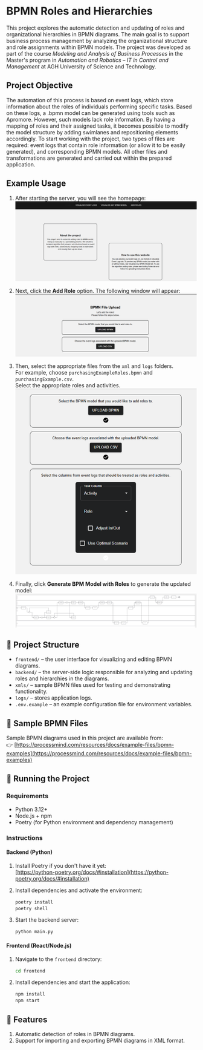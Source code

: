 # BPMN Roles and Hierarchies

This project explores the automatic detection and updating of roles and organizational hierarchies in BPMN diagrams. The main goal is to support business process management by analyzing the organizational structure and role assignments within BPMN models. The project was developed as part of the course *Modeling and Analysis of Business Processes* in the Master's program in *Automation and Robotics – IT in Control and Management* at AGH University of Science and Technology.  

## Project Objective
The automation of this process is based on event logs, which store information about the roles of individuals performing specific tasks. Based on these logs, a .bpmn model can be generated using tools such as Apromore. However, such models lack role information. By having a mapping of roles and their assigned tasks, it becomes possible to modify the model structure by adding swimlanes and repositioning elements accordingly.
To start working with the project, two types of files are required: event logs that contain role information (or allow it to be easily generated), and corresponding BPMN models. All other files and transformations are generated and carried out within the prepared application.

## Example Usage

1. After starting the server, you will see the homepage:  
   ![Homepage](images/homepage.png)

2. Next, click the **Add Role** option. The following window will appear:  
   ![Add Role Window](images/add_roles.png)

3. Then, select the appropriate files from the `xml` and `logs` folders.  
   For example, choose `purchasingExampleRoles.bpmn` and `purchasingExample.csv`.  
   Select the appropriate roles and activities.  
   ![File Selection](images/role_and_activity.png)

4. Finally, click **Generate BPM Model with Roles** to generate the updated model:  
   ![Generated Model](images/bpmn_model.png)

## 📁 Project Structure

- `frontend/` – the user interface for visualizing and editing BPMN diagrams.
- `backend/` – the server-side logic responsible for analyzing and updating roles and hierarchies in the diagrams.
- `xmls/` – sample BPMN files used for testing and demonstrating functionality.
- `logs/` – stores application logs.
- `.env.example` – an example configuration file for environment variables.

## 🧪 Sample BPMN Files

Sample BPMN diagrams used in this project are available from:  
👉 [https://processmind.com/resources/docs/example-files/bpmn-examples](https://processmind.com/resources/docs/example-files/bpmn-examples)

## 🚀 Running the Project

### Requirements

- Python 3.12+
- Node.js + npm
- Poetry (for Python environment and dependency management)

### Instructions

#### Backend (Python)

1. Install Poetry if you don't have it yet:  
   [https://python-poetry.org/docs/#installation](https://python-poetry.org/docs/#installation)

2. Install dependencies and activate the environment:  
   ```bash
   poetry install
   poetry shell
   ```

3. Start the backend server:  
   ```bash
   python main.py
   ```

#### Frontend (React/Node.js)

1. Navigate to the `frontend` directory:  
   ```bash
   cd frontend
   ```

2. Install dependencies and start the application:  
   ```bash
   npm install
   npm start
   ```

## 🧠 Features

1. Automatic detection of roles in BPMN diagrams.  
2. Support for importing and exporting BPMN diagrams in XML format.